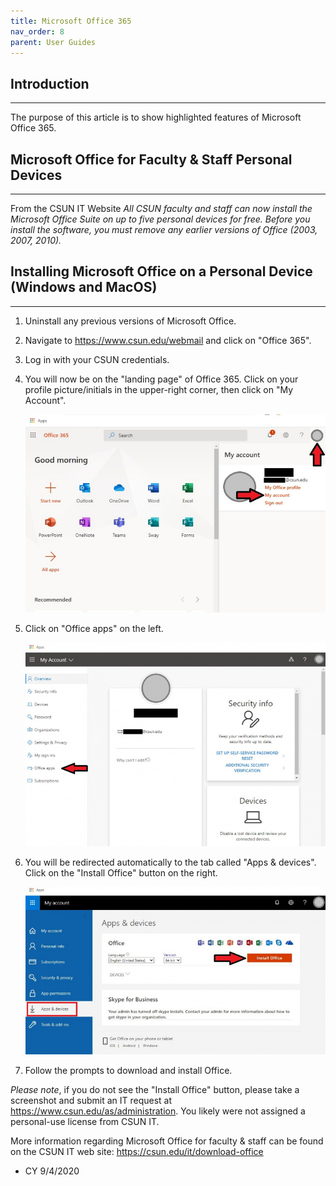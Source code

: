 ```yaml
---
title: Microsoft Office 365 
nav_order: 8
parent: User Guides
---
```

## Introduction
---------------
The purpose of this article is to show highlighted features of Microsoft Office 365.


## Microsoft Office for Faculty & Staff Personal Devices
-----------------
From the CSUN IT Website
*All CSUN faculty and staff can now install the Microsoft Office Suite on up to five personal devices for free.
Before you install the software, you must remove any earlier versions of Office (2003, 2007, 2010).*


## Installing Microsoft Office on a Personal Device (Windows and MacOS)
------------------
1. Uninstall any previous versions of Microsoft Office.

2. Navigate to https://www.csun.edu/webmail and click on "Office 365".

3. Log in with your CSUN credentials.

4. You will now be on the "landing page" of Office 365. Click on your profile picture/initials in the upper-right corner, then click on "My Account".

	![365-1](./images/365-1.jpg)

5. Click on "Office apps" on the left.

	![365-2](./images/365-2.jpg)

6. You will be redirected automatically to the tab called "Apps & devices". Click on the "Install Office" button on the right.

	![365-3](./images/365-3.jpg)

7. Follow the prompts to download and install Office.

*Please note*, if you do not see the "Install Office" button, please take a screenshot and submit an IT request at https://www.csun.edu/as/administration. You likely were not assigned a personal-use license from CSUN IT.

More information regarding Microsoft Office for faculty & staff can be found on the CSUN IT web site: https://csun.edu/it/download-office
- CY 9/4/2020